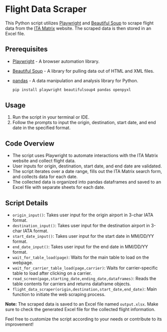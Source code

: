 # Flight Data Scraper

This Python script utilizes [Playwright](https://playwright.dev/) and [Beautiful Soup](https://www.crummy.com/software/BeautifulSoup/) to scrape flight data from the [ITA Matrix](https://matrix.itasoftware.com) website. The scraped data is then stored in an Excel file.

## Prerequisites

- [Playwright](https://playwright.dev/) - A browser automation library.
- [Beautiful Soup](https://www.crummy.com/software/BeautifulSoup/) - A library for pulling data out of HTML and XML files.
- [pandas](https://pandas.pydata.org/) - A data manipulation and analysis library for Python.


   ```bash
   pip install playwright beautifulsoup4 pandas openpyxl
   ```


## Usage
1. Run the script in your terminal or IDE.
2. Follow the prompts to input the origin, destination, start date, and end date in the specified format.

## Code Overview
- The script uses Playwright to automate interactions with the ITA Matrix website and collect flight data.
- User inputs for origin, destination, start date, and end date are validated.
- The script iterates over a date range, fills out the ITA Matrix search form, and collects data for each date.
- The collected data is organized into pandas dataframes and saved to an Excel file with separate sheets for each date.

## Script Details
- `origin_input()`: Takes user input for the origin airport in 3-char IATA format.
- `destination_input()`: Takes user input for the destination airport in 3-char IATA format.
- `start_date_input()`: Takes user input for the start date in MM/DD/YY format.
- `end_date_input()`: Takes user input for the end date in MM/DD/YY format.
- `wait_for_table_load(page)`: Waits for the main table to load on the webpage.
- `wait_for_carrier_table_load(page,carrier)`: Waits for carrier-specific table to load after clicking on a carrier.
- `read_screen(page,starting_date,ending_date,dataframes)`: Reads the table contents for carriers and returns dataframe objects.
- `flight_data_scraper(origin,destination,start_date,end_date)`: Main function to initiate the web scraping process.

**Note:** The scraped data is saved to an Excel file named `output.xlsx`. Make sure to check the generated Excel file for the collected flight information.

Feel free to customize the script according to your needs or contribute to its improvement!
